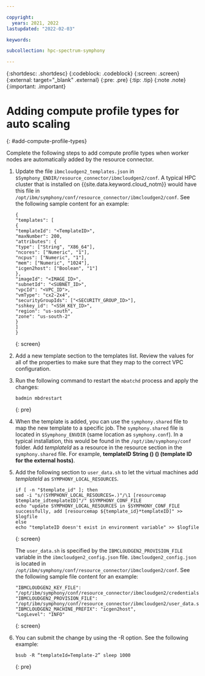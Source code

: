 ```yaml
---

copyright:
  years: 2021, 2022
lastupdated: "2022-02-03"

keywords: 

subcollection: hpc-spectrum-symphony

---
```


{:shortdesc: .shortdesc}
{:codeblock: .codeblock}
{:screen: .screen}
{:external: target="_blank" .external}
{:pre: .pre}
{:tip: .tip}
{:note .note}
{:important: .important}

# Adding compute profile types for auto scaling
{: #add-compute-profile-types}

Complete the following steps to add compute profile types when worker nodes are automatically added by the resource connector.

1. Update the file `ibmcloudgen2_templates.json` in `$Symphony_ENDIR/resource_connector/ibmcloudgen2/conf`. A typical HPC cluster that is installed on {{site.data.keyword.cloud_notm}} would have this file in `/opt/ibm/symphony/conf/resource_connector/ibmcloudgen2/conf`. See the following sample content for an example:

    ```
    {
    "templates": [
    {
    "templateId": "<TemplateID>",
    "maxNumber": 200,
    "attributes": {
    "type": ["String", "X86_64"],
    "ncores": ["Numeric", "1"],
    "ncpus": ["Numeric", "1"],
    "mem": ["Numeric", "1024"],
    "icgen2host": ["Boolean", "1"]
    },
    "imageId": "<IMAGE_ID>",
    "subnetId": "<SUBNET_ID>",
    "vpcId": "<VPC_ID">,
    "vmType": "cx2-2x4",
    "securityGroupIds": ["<SECURITY_GROUP_ID>"],
    "sshkey_id": "<SSH_KEY_ID>",
    "region": "us-south",
    "zone": "us-south-2"
    }
    ]
    }
    ```
    {: screen}

2. Add a new template section to the templates list. Review the values for all of the properties to make sure that they map to the correct VPC configuration.
3. Run the following command to restart the `mbatchd` process and apply the changes:

    ```
    badmin mbdrestart
    ```
    {: pre}

4. When the template is added, you can use the `symphony.shared` file to map the new template to a specific job. The `symphony.shared` file is located in `$Symphony_ENVDIR` (same location as `symphony.conf`). In a typical installation, this would be found in the `/opt/ibm/symphony/conf` folder. Add _templateId_ as a resource in the resource section in the `symphony.shared` file. For example, **templateID String () () (template ID for the external hosts)**.
5. Add the following section to `user_data.sh` to let the virtual machines add _templateId_ as `SYMPHONY_LOCAL_RESOURCES`.

    ```
    if [ -n "$template_id" ]; then
    sed -i "s/(SYMPHONY_LOCAL_RESOURCES=.)"/\1 [resourcemap $template_idtemplateID]"/" $SYMPHONY_CONF_FILE
    echo "update SYMPHONY_LOCAL_RESOURCES in $SYMPHONY_CONF_FILE successfully, add [resourcemap ${template_id}*templateID]" >> $logfile
    else
    echo "templateID doesn't exist in environment variable" >> $logfile
    ```
    {: screen}

    The `user_data.sh` is specified by the `IBMCLOUDGEN2_PROVISION_FILE` variable in the `ibmcloudgen2_config.json` file. `ibmcloudgen2_config.json` is located in `/opt/ibm/symphony/conf/resource_connector/ibmcloudgen2/conf`. See the following sample file content for an example:

    ```
    "IBMCLOUDGEN2_KEY_FILE": "/opt/ibm/symphony/conf/resource_connector/ibmcloudgen2/credentials",
    "IBMCLOUDGEN2_PROVISION_FILE": "/opt/ibm/symphony/conf/resource_connector/ibmcloudgen2/user_data.sh",
    "IBMCLOUDGEN2_MACHINE_PREFIX": "icgen2host",
    "LogLevel": "INFO"
    ```
    {: screen}

6. You can submit the change by using the -R option. See the following example:

    ```
    bsub -R “templateId=Template-2” sleep 1000
    ```
    {: pre}

